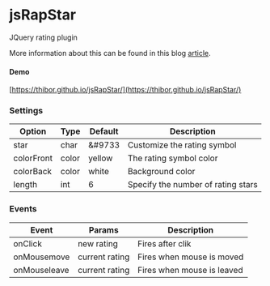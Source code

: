 # jsRapStar
JQuery rating plugin

More information about this can be found in this blog <a href="https://www.jqueryscript.net/other/Fractional-Star-Rating-jsRapStar.html">article</a>.

#### Demo

[https://thibor.github.io/jsRapStar/](https://thibor.github.io/jsRapStar/) 

### Settings

Option | Type | Default | Description
------ | ---- | ------- | -----------
star | char | &#9733 | Customize the rating symbol
colorFront | color | yellow | The rating symbol color
colorBack | color | white | Background color
length | int | 6 | Specify the number of rating stars

### Events

Event | Params | Description
------ | ---- | -------
onClick | new rating | Fires after clik
onMousemove | current rating  | Fires when mouse is moved
onMouseleave | current rating | Fires when mouse is leaved
